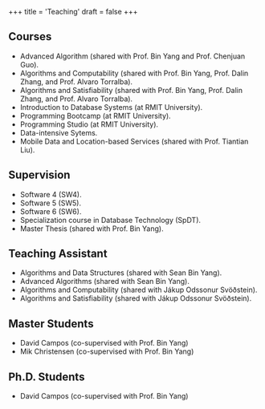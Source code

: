 +++
title = 'Teaching'
draft = false
+++

<!-- # Teaching -->
## Courses
- Advanced Algorithm (shared with Prof. Bin Yang and Prof. Chenjuan Guo).
- Algorithms and Computability (shared with Prof. Bin Yang, Prof. Dalin Zhang, and Prof. Alvaro Torralba).
- Algorithms and Satisfiability (shared with Prof. Bin Yang, Prof. Dalin Zhang, and Prof. Alvaro Torralba).
- Introduction to Database Systems (at RMIT University).
- Programming Bootcamp (at RMIT University).
- Programming Studio (at RMIT University).
- Data-intensive Sytems.
- Mobile Data and Location-based Services (shared with Prof. Tiantian Liu).

## Supervision
- Software 4 (SW4).
- Software 5 (SW5).
- Software 6 (SW6).
- Specialization course in Database Technology (SpDT).
- Master Thesis (shared with Prof. Bin Yang).

## Teaching Assistant
- Algorithms and Data Structures (shared with Sean Bin Yang).
- Advanced Algorithms (shared with Sean Bin Yang).
- Algorithms and Computability (shared with Jákup Odssonur Svöðstein).
- Algorithms and Satisfiability (shared with Jákup Odssonur Svöðstein).

## Master Students
- David Campos (co-supervised with Prof. Bin Yang)
- Mik Christensen (co-supervised with Prof. Bin Yang)

## Ph.D. Students
- David Campos (co-supervised with Prof. Bin Yang)